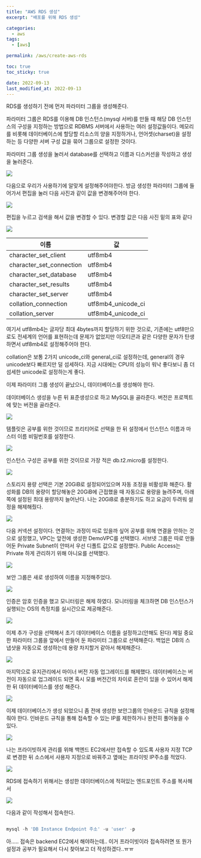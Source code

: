 ```yaml
---
title: "AWS RDS 생성"
excerpt: "배포를 위해 RDS 생성"

categories:
  - aws
tags:
  - [aws]

permalink: /aws/create-aws-rds

toc: true
toc_sticky: true

date: 2022-09-13
last_modified_at: 2022-09-13
---
```


RDS를 생성하기 전에 먼저 파라미터 그룹을 생성해준다. 

파라미터 그룹은 RDS를 이용해 DB 인스턴스(mysql 서버)를 만들 때 해당 DB 인스턴스의 구성을 지정하는 방법으로 RDBMS 서버에서 사용하는 여러 설정값들이다. 메모리를 비롯해 데이터베이스에 할당할 리소스의 양을 지정하거나, 언어셋(charset)을 설정하는 등 다양한 서버 구성 값을 묶어 그룹으로 설정한 것이다.

파라미터 그룹 생성을 눌러서 database를 선택하고 이름과 디스커션을 작성하고 생성을 눌러준다.

![](../../assets/images/posts_img/AWS/RDS/2022-09-13-RDS1.png)

다음으로 우리가 사용하기에 알맞게 설정해주어야한다. 방금 생성한 파라미터 그룹에 들어가서 편집을 눌러 다음 사진과 같이 값을 변경해주어야 한다. 

![](../../assets/images/posts_img/AWS/RDS/2022-09-13-RDS2.png)

편집을 누르고 검색을 해서 값을 변경할 수 있다. 변경할 값은 다음 사진 밑의 표와 같다

![](../../assets/images/posts_img/AWS/RDS/2022-09-13-RDS3.png)

|이름|값|
|---|---|
|character_set_client|utf8mb4|
|character_set_connection|utf8mb4|
|character_set_database|utf8mb4|
|character_set_results|utf8mb4|
|character_set_server|utf8mb4|
|collation_connection|utf8mb4_unicode_ci|
|collation_server|utf8mb4_unicode_ci|

여기서 utf8mb4는 글자당 최대 4bytes까지 할당하기 위한 것으로, 기존에는 utf8만으로도 전세계의 언어를 표현하는데 문제가 없었지만 이모티콘과 같은 다양한 문자가 탄생하면서 utf8mb4로 설정해주어야 한다.

collation은 보통 2가지 unicode_ci와 general_ci로 설정하는데, general의 경우 unicode보다 빠르지만 덜 섬세하다. 지금 시대에는 CPU의 성능이 워낙 좋다보니 좀 더 섬세한 unicode로 설정하는게 좋다.

이제 파라미터 그룹 생성이 끝났으니, 데이터베이스를 생성해야 한다.

데이터베이스 생성을 누른 뒤 표준생성으로 하고 MySQL을 골라준다. 버전은 프로젝트에 맞는 버전을 골라준다.

![](../../assets/images/posts_img/AWS/RDS/2022-09-13-RDS4.png)

템플릿은 공부를 위한 것이므로 프리티어로 선택을 한 뒤 설정에서 인스턴스 이름과 마스터 이름 비밀번호를 설정한다.

![](../../assets/images/posts_img/AWS/RDS/2022-09-13-RDS5.png)

인스턴스 구성은 공부를 위한 것이므로 가장 적은 db.t2.micro를 설정한다.

![](../../assets/images/posts_img/AWS/RDS/2022-09-13-RDS6.png)

스토리지 용량 선택은 기본 20GiB로 설정되어있으며 자동 조정을 비활성화 해준다. 활성화를 DB의 용량이 할당해놓은 20GiB에 근접했을 때 자동으로 용량을 늘려주며, 아래쪽에 설정된 최대 용량까지 늘어난다. 나는 20GiB로 충분하기도 하고 요금이 두려워 설정을 해제해줬다.

![](../../assets/images/posts_img/AWS/RDS/2022-09-13-RDS7.png)

다음 커넥션 설정이다. 연결하는 과정이 따로 있을까 싶어 공부를 위해 연결을 안하는 것으로 설정했고, VPC는 앞전에 생성한 DemoVPC를 선택했다. 서브넷 그룹은 따로 만들어둔 Private Subnet이 안떠서 우선 디폴트 값으로 설정했다.
Public Access는 Private 하게 관리하기 위해 아니요를 선택했다.

![](../../assets/images/posts_img/AWS/RDS/2022-09-13-RDS8.png)

보안 그룹은 새로 생성하여 이름을 지정해주었다.

![](../../assets/images/posts_img/AWS/RDS/2022-09-13-RDS9.png)

인증은 암호 인증을 했고 모니터링은 해제 하였다. 모니터링을 체크하면 DB 인스턴스가 실행되는 OS의 측정치를 실시간으로 제공해준다.

![](../../assets/images/posts_img/AWS/RDS/2022-09-13-RDS10.png)

이제 추가 구성을 선택해서 초기 데이터베이스 이름을 설정하고(안해도 된다) 제일 중요한 파라미터 그룹을 앞에서 만들어 둔 파라미터 그룹으로 선택해준다. 백업은 DB의 스냅샷을 자동으로 생성하는데 용량 차지할거 같아서 해제해준다.

![](../../assets/images/posts_img/AWS/RDS/2022-09-13-RDS11.png)

마지막으로 유지관리에서 마이너 버전 자동 업그레이드를 해제했다. 데이터베이스는 버전이 자동으로 업그레이드 되면 혹시 모를 버전간의 차이로 혼란이 있을 수 있어서 해제 한 뒤 데이터베이스를 생성 해준다.

![](../../assets/images/posts_img/AWS/RDS/2022-09-13-RDS12.png)

이제 데이터베이스가 생성 되었으니 좀 전에 생성한 보안그룹의 인바운드 규칙을 설정해줘야 한다. 인바운드 규칙을 통해 접속할 수 있는 IP를 제한하거나 완전히 풀어놓을 수 있다.

![](../../assets/images/posts_img/AWS/RDS/2022-09-13-RDS13.png)

나는 프라이빗하게 관리를 위해 백엔드 EC2에서만 접속할 수 있도록 사용자 지정 TCP로 변경한 뒤 소스에서 사용자 지정으로 바꿔주고 옆에는 프라이빗 IP주소를 적었다.

![](../../assets/images/posts_img/AWS/RDS/2022-09-13-RDS14.png)

RDS에 접속하기 위해서는 생성한 데이터베이스에 적혀있는 엔드포인트 주소를 복사해서

![](../../assets/images/posts_img/AWS/RDS/2022-09-13-RDS15.png)

다음과 같이 작성해서 접속한다.

```javascript

mysql -h 'DB Instance Endpoint 주소' -u 'user' -p
```

아..... 접속은 backend EC2에서 해야하는데.. 이거 프라이빗이라 접속하려면 또 뭔가 설정과 공부가 필요해서 다시 찾아보고 더 작성하겠다..ㅠㅠ
